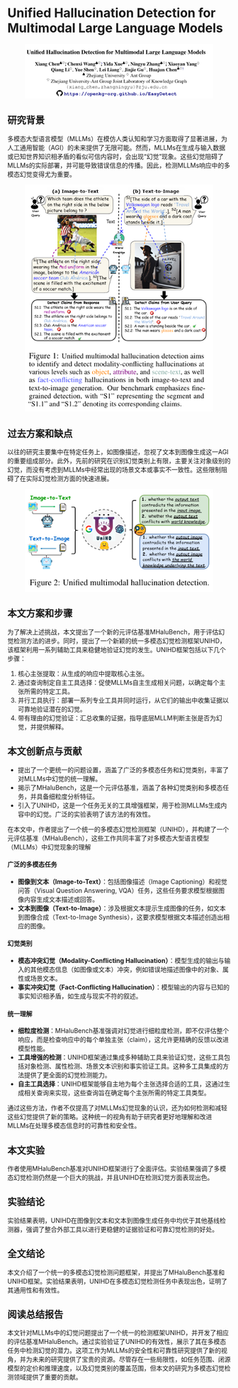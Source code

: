 # Unified Hallucination Detection for Multimodal Large Language Models

<figure><img src="../.gitbook/assets/image (64).png" alt=""><figcaption></figcaption></figure>

## 研究背景

多模态大型语言模型（MLLMs）在模仿人类认知和学习方面取得了显著进展，为人工通用智能（AGI）的未来提供了无限可能。然而，MLLMs在生成与输入数据或已知世界知识相矛盾的看似可信内容时，会出现“幻觉”现象。这些幻觉阻碍了MLLMs的实际部署，并可能导致错误信息的传播。因此，检测MLLMs响应中的多模态幻觉变得尤为重要。

<figure><img src="../.gitbook/assets/image (65).png" alt=""><figcaption></figcaption></figure>

## 过去方案和缺点

以往的研究主要集中在特定任务上，如图像描述，忽视了文本到图像生成这一AGI的重要组成部分。此外，先前的研究在识别幻觉类别上有限，主要关注对象级别的幻觉，而没有考虑到MLLMs中经常出现的场景文本或事实不一致性。这些限制阻碍了在实际幻觉检测方面的快速进展。

<figure><img src="../.gitbook/assets/image (66).png" alt=""><figcaption></figcaption></figure>

## 本文方案和步骤

为了解决上述挑战，本文提出了一个新的元评估基准MHaluBench，用于评估幻觉检测方法的进步。同时，提出了一个新颖的统一多模态幻觉检测框架UNIHD，该框架利用一系列辅助工具来稳健地验证幻觉的发生。UNIHD框架包括以下几个步骤：

1. 核心主张提取：从生成的响应中提取核心主张。
2. 通过查询制定自主工具选择：促使MLLMs自主生成相关问题，以确定每个主张所需的特定工具。
3. 并行工具执行：部署一系列专业工具并同时运行，从它们的输出中收集证据以可靠地验证潜在的幻觉。
4. 带有理由的幻觉验证：汇总收集的证据，指导底层MLLM判断主张是否为幻觉，并提供解释。

## 本文创新点与贡献

* 提出了一个更统一的问题设置，涵盖了广泛的多模态任务和幻觉类别，丰富了对MLLMs中幻觉的统一理解。
* 揭示了MHaluBench，这是一个元评估基准，涵盖了各种幻觉类别和多模态任务，并具备细粒度分析特征。
* 引入了UNIHD，这是一个任务无关的工具增强框架，用于检测MLLMs生成内容中的幻觉。广泛的实验表明了该方法的有效性。

在本文中，作者提出了一个统一的多模态幻觉检测框架（UNIHD），并构建了一个元评估基准（MHaluBench），这些工作共同丰富了对多模态大型语言模型（MLLMs）中幻觉现象的理解

#### 广泛的多模态任务

* **图像到文本（Image-to-Text）**：包括图像描述（Image Captioning）和视觉问答（Visual Question Answering, VQA）任务，这些任务要求模型根据图像内容生成文本描述或回答。
* **文本到图像（Text-to-Image）**：涉及根据文本提示生成图像的任务，如文本到图像合成（Text-to-Image Synthesis），这要求模型根据文本描述创造出相应的图像。

#### 幻觉类别

* **模态冲突幻觉（Modality-Conflicting Hallucination）**：模型生成的输出与输入的其他模态信息（如图像或文本）冲突，例如错误地描述图像中的对象、属性或场景文本。
* **事实冲突幻觉（Fact-Conflicting Hallucination）**：模型输出的内容与已知的事实知识相矛盾，如生成与现实不符的叙述。

#### 统一理解

* **细粒度检测**：MHaluBench基准强调对幻觉进行细粒度检测，即不仅评估整个响应，而是检查响应中的每个单独主张（claim），这允许更精确的反馈以改进模型性能。
* **工具增强的检测**：UNIHD框架通过集成多种辅助工具来验证幻觉，这些工具包括对象检测、属性检测、场景文本识别和事实验证工具。这种多工具集成的方法提供了更全面的幻觉检测能力。
* **自主工具选择**：UNIHD框架能够自主地为每个主张选择合适的工具，这通过生成相关查询来实现，这些查询旨在确定每个主张所需的特定工具类型。

通过这些方法，作者不仅提高了对MLLMs幻觉现象的认识，还为如何检测和减轻这些幻觉提供了新的策略。这种统一的视角有助于研究者更好地理解和改进MLLMs在处理多模态信息时的可靠性和安全性。



## 本文实验

作者使用MHaluBench基准对UNIHD框架进行了全面评估。实验结果强调了多模态幻觉检测仍然是一个巨大的挑战，并且UNIHD在检测幻觉方面表现出色。

## 实验结论

实验结果表明，UNIHD在图像到文本和文本到图像生成任务中均优于其他基线检测器，强调了整合外部工具以进行更稳健的证据验证和可靠幻觉检测的好处。

## 全文结论

本文介绍了一个统一的多模态幻觉检测问题框架，并提出了MHaluBench基准和UNIHD框架。实验结果表明，UNIHD在多模态幻觉检测任务中表现出色，证明了其通用性和有效性。

## 阅读总结报告

本文针对MLLMs中的幻觉问题提出了一个统一的检测框架UNIHD，并开发了相应的评估基准MHaluBench。通过实验验证了UNIHD的有效性，展示了其在多模态任务中检测幻觉的潜力。这项工作为MLLMs的安全性和可靠性研究提供了新的视角，并为未来的研究提供了宝贵的资源。尽管存在一些局限性，如任务范围、闭源模型的定价和推理速度，以及幻觉类别的覆盖范围，但本文的研究为多模态幻觉检测领域提供了重要的贡献。
